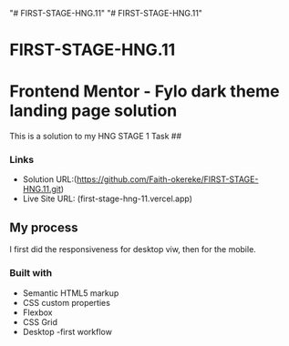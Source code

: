 "# FIRST-STAGE-HNG.11" 
"# FIRST-STAGE-HNG.11" 
# FIRST-STAGE-HNG.11
# Frontend Mentor - Fylo dark theme landing page solution

This is a solution to my HNG STAGE 1 Task ##

### Links

- Solution URL:(https://github.com/Faith-okereke/FIRST-STAGE-HNG.11.git)
- Live Site URL: (first-stage-hng-11.vercel.app)

## My process
I first did the responsiveness for desktop viw, then for the mobile.
### Built with

- Semantic HTML5 markup
- CSS custom properties
- Flexbox
- CSS Grid
- Desktop -first workflow
